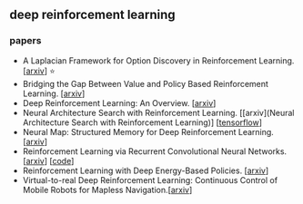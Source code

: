 ## deep reinforcement learning

### papers

- A Laplacian Framework for Option Discovery in Reinforcement Learning. [[arxiv](https://arxiv.org/abs/1703.00956)] :star:
- Bridging the Gap Between Value and Policy Based Reinforcement Learning.  [[arxiv](https://arxiv.org/abs/1702.08892)]
- Deep Reinforcement Learning: An Overview. [[arxiv](https://arxiv.org/abs/1701.07274)]
- Neural Architecture Search with Reinforcement Learning. [[arxiv](Neural Architecture Search with Reinforcement Learning)] [[tensorflow](https://github.com/tensorflow/models)]
- Neural Map: Structured Memory for Deep Reinforcement Learning.  [[arxiv](https://arxiv.org/abs/1702.08360)]
- Reinforcement Learning via Recurrent Convolutional Neural Networks. [[arxiv](https://arxiv.org/abs/1701.02392)] [[code](https://github.com/tanmayshankar/RCNN_MDP)]
- Reinforcement Learning with Deep Energy-Based Policies. [[arxiv](https://arxiv.org/abs/1702.08165)]
- Virtual-to-real Deep Reinforcement Learning: Continuous Control of Mobile Robots for Mapless Navigation.[[arxiv](https://arxiv.org/abs/1703.00420)]   
  
